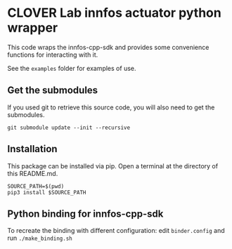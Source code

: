 # CLOVER Lab innfos actuator python wrapper

This code wraps the innfos-cpp-sdk and provides some convenience functions for interacting with it.

See the `examples` folder for examples of use.

## Get the submodules

If you used git to retrieve this source code, you will also need to get the submodules.

`git submodule update --init --recursive` 

## Installation

This package can be installed via pip. Open a terminal at the directory of this README.md.

```
SOURCE_PATH=$(pwd)
pip3 install $SOURCE_PATH
```


## Python binding for innfos-cpp-sdk

To recreate the binding with different configuration: edit `binder.config` and run `./make_binding.sh`